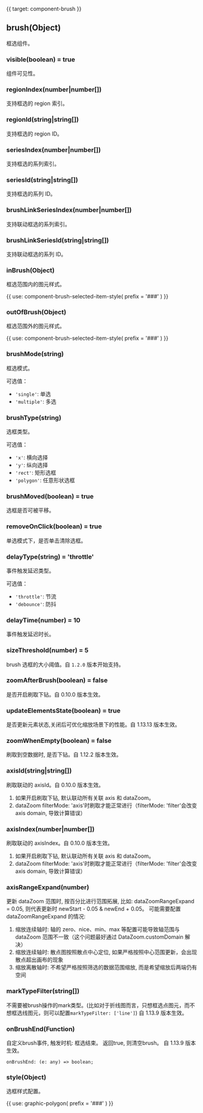 {{ target: component-brush }}

## brush(Object)

框选组件。

### visible(boolean) = true

组件可见性。

### regionIndex(number|number[])

支持框选的 region 索引。

### regionId(string|string[])

支持框选的 region ID。

### seriesIndex(number|number[])

支持框选的系列索引。

### seriesId(string|string[])

支持框选的系列 ID。

### brushLinkSeriesIndex(number|number[])

支持联动框选的系列索引。

### brushLinkSeriesId(string|string[])

支持联动框选的系列 ID。

### inBrush(Object)

框选范围内的图元样式。

{{ use: component-brush-selected-item-style(
  prefix = '###'
) }}

### outOfBrush(Object)

框选范围外的图元样式。

{{ use: component-brush-selected-item-style(
  prefix = '###'
) }}

### brushMode(string)

框选模式。

可选值：

- `'single'`: 单选
- `'multiple'`: 多选

### brushType(string)

选框类型。

可选值：

- `'x'`: 横向选择
- `'y'`: 纵向选择
- `'rect'`: 矩形选框
- `'polygon'`: 任意形状选框

### brushMoved(boolean) = true

选框是否可被平移。

### removeOnClick(boolean) = true

单选模式下，是否单击清除选框。

### delayType(string) = 'throttle'

事件触发延迟类型。

可选值：

- `'throttle'`: 节流
- `'debounce'`: 防抖

### delayTime(number) = 10

事件触发延迟时长。

### sizeThreshold(number) = 5

brush 选框的大小阈值。自 `1.2.0` 版本开始支持。

### zoomAfterBrush(boolean) = false

是否开启刷取下钻。自 0.10.0 版本生效。

### updateElementsState(boolean) = true

是否更新元素状态,关闭后可优化缩放场景下的性能。自 1.13.13 版本生效。

### zoomWhenEmpty(boolean) = false

刷取到空数据时, 是否下钻。自 1.12.2 版本生效。

### axisId(string|string[])

刷取联动的 axisId。自 0.10.0 版本生效。

1. 如果开启刷取下钻, 默认联动所有关联 axis 和 dataZoom。
2. dataZoom filterMode: 'axis'时刷取才能正常进行（filterMode: 'filter'会改变 axis domain, 导致计算错误）

### axisIndex(number|number[])

刷取联动的 axisIndex。自 0.10.0 版本生效。

1. 如果开启刷取下钻, 默认联动所有关联 axis 和 dataZoom。
2. dataZoom filterMode: 'axis'时刷取才能正常进行（filterMode: 'filter'会改变 axis domain, 导致计算错误）

### axisRangeExpand(number)

更新 dataZoom 范围时, 按百分比进行范围拓展, 比如: dataZoomRangeExpand = 0.05, 则代表更新时 newStart - 0.05 & newEnd + 0.05。
可能需要配置 dataZoomRangeExpand 的情况:

1. 缩放连续轴时: 轴的 zero、nice、min、max 等配置可能导致轴范围与 dataZoom 范围不一致（这个问题最好通过 DataZoom.customDomain 解决）
2. 缩放连续轴时: 散点图按照散点中心定位, 如果严格按照中心范围更新，会出现散点超出画布的现象
3. 缩放离散轴时: 不希望严格按照筛选的数据范围缩放, 而是希望缩放后两端仍有空间

### markTypeFilter(string[])

不需要被brush操作的mark类型。(比如对于折线图而言，只想框选点图元，而不想框选线图元，则可以配置`markTypeFilter: ['line']`)
自 1.13.9 版本生效。

### onBrushEnd(Function)

自定义brush事件, 触发时机: 框选结束。
返回true, 则清空brush。
自 1.13.9 版本生效。

`onBrushEnd: (e: any) => boolean;`

### style(Object)

选框样式配置。

{{ use: graphic-polygon(
  prefix = '###'
) }}

